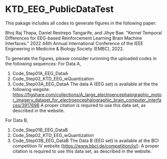 # KTD_EEG_PublicDataTest
This pakage includes all codes to generate figures in the following paper:

Bhoj Raj Thapa, Daniel Restrepo Tangarife, and Jihye Bae. "Kernel Temporal Differences for EEG-based Reinforcement Learning Brain Machine Interfaces." 2022 44th Annual International Conference of the IEEE Engineering in Medicine & Biology Society (EMBC), 2022.

To generate the figures, please consider runinning the uploaded codes in the following sequences:
For Data A,
1. Code_Step01A_EEG_DataA
2. Code_Step02_KTD_EEG_wQuantization
3. Code_Step03A_EEG_DataA
The data A (EEG set) is available at the the following wegsite: 
https://figshare.com/collections/A_large_electroencephalographic_motor_imagery_dataset_for_electroencephalographic_brain_computer_interfaces/3917698
A proper citation is required to use this data set, as described in the website.

For Data B,
1. Code_Step01B_EEG_DataB
2. Code_Step02_KTD_EEG_wQuantization
3. Code_Step03B_EEG_DataB
The Data B (EEG set) is available at the BCI competition IV website (https://www.bbci.de/competition/iv/).
A proper citation is required to use this data set, as described in the website.

